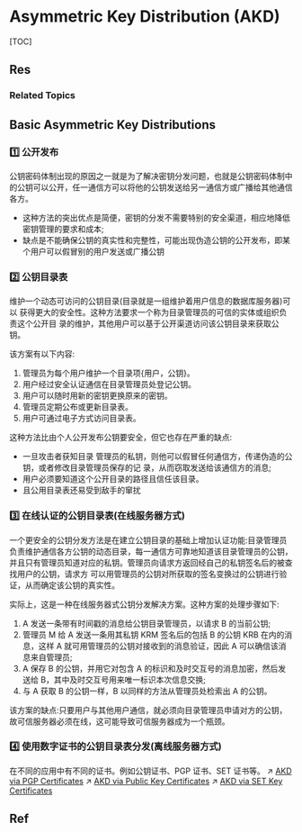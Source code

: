 # Asymmetric Key Distribution (AKD)

[TOC]



## Res
### Related Topics



## Basic Asymmetric Key Distributions
### 1️⃣ 公开发布
公钥密码体制出现的原因之一就是为了解决密钥分发问题，也就是公钥密码体制中的公钥可以公开，任一通信方可以将他的公钥发送给另一通信方或广播给其他通信各方。
- 这种方法的突出优点是简便，密钥的分发不需要特别的安全渠道，相应地降低密钥管理的要求和成本;
- 缺点是不能确保公钥的真实性和完整性，可能出现伪造公钥的公开发布，即某个用户可以假冒别的用户发送或广播公钥


### 2️⃣ 公钥目录表
维护一个动态可访问的公钥目录(目录就是一组维护着用户信息的数据库服务器)可以 获得更大的安全性。这种方法要求一个称为目录管理员的可信的实体或组织负责这个公开目 录的维护，其他用户可以基于公开渠道访问该公钥目录来获取公钥。

该方案有以下内容:
1. 管理员为每个用户维护一个目录项{用户，公钥}。
2. 用户经过安全认证通信在目录管理员处登记公钥。
3. 用户可以随时用新的密钥更换原来的密钥。  
4. 管理员定期公布或更新目录表。
5. 用户可通过电子方式访问目录表。

这种方法比由个人公开发布公钥要安全，但它也存在严重的缺点:
- 一旦攻击者获知目录 管理员的私钥，则他可以假冒任何通信方，传递伪造的公钥，或者修改目录管理员保存的记 录，从而窃取发送给该通信方的消息;
- 用户必须要知道这个公开目录的路径且信任该目录。
- 且公用目录表还易受到敌手的窜扰


### 3️⃣ 在线认证的公钥目录表(在线服务器方式)
一个更安全的公钥分发方法是在建立公钥目录的基础上增加认证功能:目录管理员负责维护通信各方公钥的动态目录，每一通信方可靠地知道该目录管理员的公钥，并且只有管理员知道对应的私钥。管理员向请求方返回经自己的私钥签名后的被查找用户的公钥，请求方 可以用管理员的公钥对所获取的签名变换过的公钥进行验证，从而确定该公钥的真实性。

实际上，这是一种在线服务器式公钥分发解决方案。这种方案的处理步骤如下:
1. A 发送一条带有时间戳的消息给公钥目录管理员，以请求 B 的当前公钥;
2. 管理员 M 给 A 发送一条用其私钥 KRM 签名后的包括 B 的公钥 KRB 在内的消息，这样 A 就可用管理员的公钥对接收到的消息验证，因此 A 可以确信该消息来自管理员;
3. A 保存 B 的公钥，并用它对包含 A 的标识和及时交互号的消息加密，然后发送给 B，其中及时交互号用来唯一标识本次信息交换;
4. 与 A 获取 B 的公钥一样，B 以同样的方法从管理员处检索出 A 的公钥。

该方案的缺点:只要用户与其他用户通信，就必须向目录管理员申请对方的公钥，故可信服务器必须在线，这可能导致可信服务器成为一个瓶颈。


### 4️⃣ 使用数字证书的公钥目录表分发(离线服务器方式)

在不同的应用中有不同的证书。例如公钥证书、PGP 证书、SET 证书等。
↗ [AKD via PGP Certificates](AKD%20via%20PGP%20Certificates.md)
↗ [AKD via Public Key Certificates](AKD%20via%20Public%20Key%20Certificates/AKD%20via%20Public%20Key%20Certificates.md)
↗ [AKD via SET Key Certificates](AKD%20via%20SET%20Key%20Certificates.md)



## Ref

